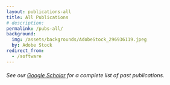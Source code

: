 ```yaml
---
layout: publications-all
title: All Publications
# description: 
permalink: /pubs-all/
background:
  img: /assets/backgrounds/AdobeStock_296936119.jpeg
  by: Adobe Stock
redirect_from:
  - /software
---
```


###### See our [Google Scholar](https://scholar.google.com/citations?user=k93FQp4AAAAJ&hl=en) for a complete list of past publications.



